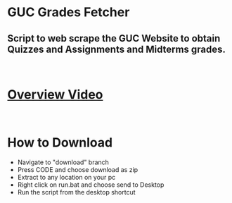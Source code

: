 # GUC Grades Fetcher

## Script to web scrape the GUC Website to obtain Quizzes and Assignments and Midterms grades.
<br>

# [Overview Video](https://youtu.be/LnmrYYz9xlI)

<br>

# How to Download

+ Navigate to "download" branch
+ Press CODE and choose download as zip
+ Extract to any location on your pc
+ Right click on run.bat and choose send to Desktop
+ Run the script from the desktop shortcut
